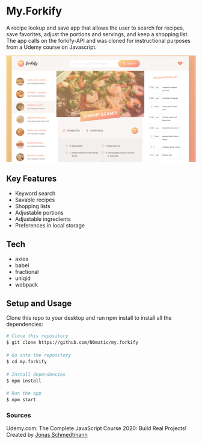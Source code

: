 # My.Forkify
A recipe lookup and save app that allows the user to search for recipes, save favorites, adjust the portions and servings, and keep a shopping list. The app calls on the forkify-API and was cloned for instructional purposes from a Udemy course on Javascript.

<img src="./dist/img/ScreenShot.png" alt="Main Page Screenshot" width="700"/>

## Key Features
- Keyword search
- Savable recipes
- Shopping lists
- Adjustable portions
- Adjustable ingredients
- Preferences in local storage

## Tech
- axios
- babel
- fractional
- uniqid
- webpack

## Setup and Usage
Clone this repo to your desktop and run npm install to install all the dependencies:

```bash
# Clone this repository
$ git clone https://github.com/N0matic/my.forkify

# Go into the repository
$ cd my.forkify

# Install dependencies
$ npm install

# Run the app
$ npm start
```

### Sources
Udemy.com: The Complete JavaScript Course 2020: Build Real Projects!
Created by [Jonas Schmedtmann](https://github.com/jonasschmedtmann)